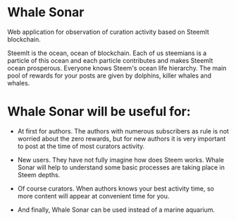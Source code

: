 # Whale Sonar
Web application for observation of curation activity based on SteemIt blockchain.

SteemIt is the ocean, ocean of blockchain. 
Each of us steemians is a particle of this ocean and each particle contributes and makes SteemIt ocean prosperous.
Everyone knows Steem's ocean life hierarchy. The main pool of rewards for your posts are given by dolphins, killer whales and whales.

# Whale Sonar will be useful for:

- At first for authors. 
The authors with numerous subscribers as rule is not worried about the zero rewards, but for new authors it is very important to post at the time of most curators activity.

- New users. They have not fully imagine how does Steem works. Whale Sonar will help to understand some basic processes are taking place in Steem depths.

- Of course curators. When authors knows your best activity time, so more content will appear at convenient time for you.

- And finally, Whale Sonar can be used instead of a marine aquarium.

